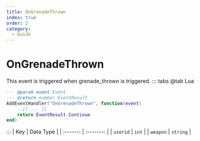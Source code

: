```yaml
---
title: OnGrenadeThrown
index: true
order: 2
category:
  - Guide
---
```


# OnGrenadeThrown
This event is triggered when grenade_thrown is triggered.
::: tabs
@tab Lua
```lua
--- @param event Event
--- @return number EventResult
AddEventHandler("OnGrenadeThrown", function(event)
    --[[ ... ]]
    return EventResult.Continue
end)
```

:::
|    Key   | Data Type |
| :------: | :-------: |
| `userid` |   `int`   |
| `weapon` |  `string` |